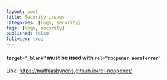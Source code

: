 ```yaml
---
layout: post
title: Security issues
categories: [logs, security]
tags: [logs, security]
published: false
fullview: true
---
```



#### `target="_blank"` must be used with `rel="noopener noreferrer"`

Link: https://mathiasbynens.github.io/rel-noopener/
